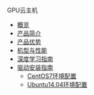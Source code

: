 <div class="sidebar_title icon__uhost"> GPU云主机</div>

* [概览](ai/gpu/overview)
* [产品简介](ai/gpu/introduction)
* [产品优势](ai/gpu/advantage)
* [机型与性能](ai/gpu/type)
* [深度学习指南](ai/gpu/practice)
* [驱动安装指南](ai/gpu/operation/index)
    * [CentOS7环境配置](ai/gpu/operation/centos7_cuda)
    * [Ubuntu14.04环境配置](ai/gpu/operation/ubuntu_cuda)







​    


​    
​        